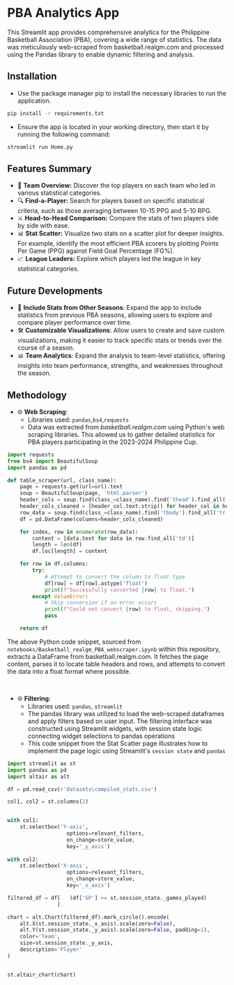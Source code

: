 # PBA Analytics App
This Streamlit app provides comprehensive analytics for the Philippine Basketball Association (PBA), covering a wide range of statistics. The data was meticulously web-scraped from basketball.realgm.com and processed using the Pandas library to enable dynamic filtering and analysis.

## Installation
- Use the package manager pip to install the necessary libraries to run the application.
```bash
pip install -r requirements.txt
```
- Ensure the app is located in your working directory, then start it by running the following command:
```python
streamlit run Home.py
```
## Features Summary
- 📄 **Team Overview:** Discover the top players on each team who led in various statistical categories.
- 🔍 **Find-a-Player:** Search for players based on specific statistical criteria, such as those averaging between 10-15 PPG and 5-10 RPG.
- ⚔️ **Head-to-Head Comparison:** Compare the stats of two players side by side with ease.
- 📊 **Stat Scatter:** Visualize two stats on a scatter plot for deeper insights. For example, identify the most efficient PBA scorers by plotting Points Per Game (PPG) against Field Goal Percentage (FG%).
- 📈 **League Leaders:** Explore which players led the league in key statistical categories.

## Future Developments
- 📅 **Include Stats from Other Seasons**: Expand the app to include statistics from previous PBA seasons, allowing users to explore and compare player performance over time.
- 🛠️ **Customizable Visualizations**: Allow users to create and save custom visualizations, making it easier to track specific stats or trends over the course of a season.
- 📊 **Team Analytics**: Expand the analysis to team-level statistics, offering insights into team performance, strengths, and weaknesses throughout the season.

## Methodology
- 🌐 **Web Scraping**:
  -  Libraries used: `pandas`,`bs4`,`requests`
  -  Data was extracted from *basketball.realgm.com* using Python's web scraping libraries. This allowed us to gather detailed statistics for PBA players participating in the 2023-2024 Philippine Cup.

```python
import requests
from bs4 import BeautifulSoup
import pandas as pd

def table_scraper(url, class_name):
    page = requests.get(url=url).text
    soup = BeautifulSoup(page, 'html.parser')
    header_cols = soup.find(class_=class_name).find('thead').find_all('th')
    header_cols_cleaned = [header_col.text.strip() for header_col in header_cols]
    row_data = soup.find(class_=class_name).find('tbody').find_all('tr')
    df = pd.DataFrame(columns=header_cols_cleaned)

    for index, row in enumerate(row_data):
        content = [data.text for data in row.find_all('td')]
        length = len(df)
        df.loc[length] = content

    for row in df.columns:
        try:
            # Attempt to convert the column to float type
            df[row] = df[row].astype('float')
            print(f"Successfully converted {row} to float.")
        except ValueError:
            # Skip conversion if an error occurs
            print(f"Could not convert {row} to float, skipping.")
            pass

    return df
```

The above Python code snippet, sourced from `notebooks/Basketball_realgm_PBA_webscraper.ipynb` within this repository, extracts a DataFrame from basketball.realgm.com. It fetches the page content, parses it to locate table headers and rows, and attempts to convert the data into a float format where possible.

<br />

- 🌐 **Filtering**:
  -  Libraries used: `pandas`, `streamlit`
  - The pandas library was utilized to load the web-scraped dataframes and apply filters based on user input. The filtering interface was constructed using Streamlit widgets, with session state logic connecting widget selections to pandas operations
  - This code snippet from the Stat Scatter page illustrates how to implement the page logic using Streamlit's `session state` and `pandas`

```python
import streamlit as st
import pandas as pd
import altair as alt

df = pd.read_csv(r'datasets\compiled_stats.csv')

col1, col2 = st.columns(2)


with col1:
    st.selectbox('Y-axis', 
                   options=relevant_filters,
                   on_change=store_value,
                   key='_y_axis')
    
with col2:
    st.selectbox('X-axis', 
                   options=relevant_filters,
                   on_change=store_value,
                   key='_x_axis')

filtered_df = df[   (df['GP'] >= st.session_state._games_played)
                ]

chart = alt.Chart(filtered_df).mark_circle().encode(
    alt.X(st.session_state._x_axis).scale(zero=False),
    alt.Y(st.session_state._y_axis).scale(zero=False, padding=1),
    color='Team',
    size=st.session_state._y_axis,
    description='Player'
)


st.altair_chart(chart)
```

